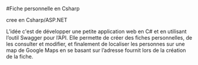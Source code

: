 #Fiche personnelle en Csharp

cree en Csharp/ASP.NET

L’idée c'est de développer une petite application web en C# et en utilisant l’outil Swagger pour l’API. Elle permette de créer des fiches personnelles, de les consulter et modifier, et finalement de localiser les personnes sur une map de Google Maps en se basant sur l’adresse fournit lors de la création de la fiche. 

